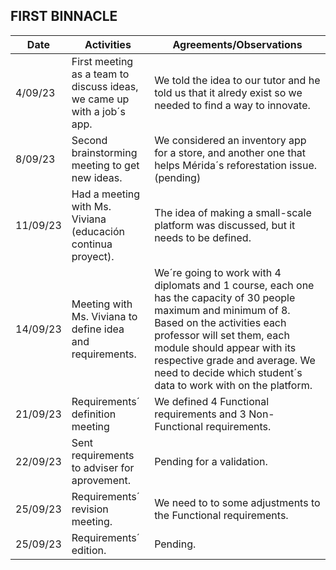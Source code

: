 ## FIRST BINNACLE

|   Date   |                                       Activities                                          |               Agreements/Observations                                                                            |
|----------|-------------------------------------------------------------------------------------------|------------------------------------------------------------------------------------------------------------------|
| 4/09/23  | First meeting as a team to discuss ideas, we came up with a job´s app. | We told the idea to our tutor and he told us that it alredy exist so we needed to find a way to innovate.|                       
| 8/09/23  | Second brainstorming meeting to get new ideas. | We considered an inventory app for a store, and another one that helps Mérida´s reforestation issue. (pending)   |                                       
| 11/09/23 | Had a meeting with Ms. Viviana (educación continua proyect). | The idea of ​​making a small-scale platform was discussed, but it needs to be defined. |
| 14/09/23 | Meeting with Ms. Viviana to define idea and requirements. | We´re going to work with 4 diplomats and 1 course, each one has the capacity of 30 people maximum and minimum of 8. Based on the activities each professor will set them, each module should appear with its respective grade and average. We need to decide which student´s data to work with on the platform.|
|21/09/23  | Requirements´ definition meeting | We defined 4 Functional requirements and 3 Non-Functional requirements.|
|22/09/23  | Sent requirements to adviser for aprovement. | Pending for a validation.|
|25/09/23  | Requirements´ revision meeting. |We need to to some adjustments to the Functional requirements.|
|25/09/23  | Requirements´ edition. | Pending.|
